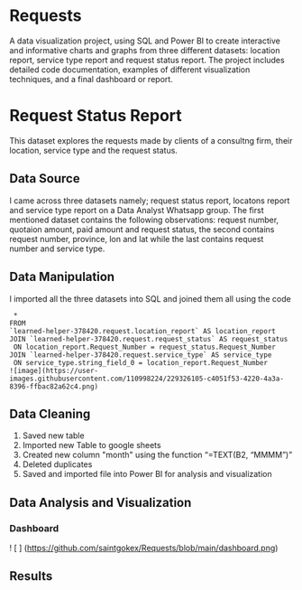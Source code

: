 # Requests
A data visualization project, using SQL and Power BI to create interactive and informative charts and graphs from three different datasets: location report, service type report and request status report. The project includes detailed code documentation, examples of different visualization techniques, and a final dashboard or report.
# Request Status Report
This dataset explores the requests made by clients of a consultng firm, their location, service type and the request status. 
## Data Source
I came across three datasets namely; request status report, locatons report and service type report on a Data Analyst Whatsapp group. The first mentioned dataset contains the following observations: request number, quotaion amount, paid amount and request status, the second contains request number, province, lon and lat while the last contains request number and service type.
## Data Manipulation
I imported all the three datasets into SQL and joined them all using the code 
```  SELECT
 *	
FROM 
`learned-helper-378420.request.location_report` AS location_report
JOIN `learned-helper-378420.request.request_status` AS request_status
 ON location_report.Request_Number = request_status.Request_Number
JOIN `learned-helper-378420.request.service_type` AS service_type
 ON service_type.string_field_0 = location_report.Request_Number
![image](https://user-images.githubusercontent.com/110998224/229326105-c4051f53-4220-4a3a-8396-ffbac82a62c4.png)
```
## Data Cleaning
1. Saved new table
2. Imported new Table to google sheets
3. Created new column "month" using the function “=TEXT(B2, “MMMM”)” 
4. Deleted duplicates
5. Saved and imported file into Power BI for analysis and visualization
## Data Analysis and Visualization
### Dashboard
! [ ] (https://github.com/saintgokex/Requests/blob/main/dashboard.png)
## Results
